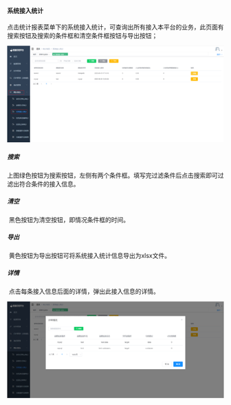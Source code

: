 

#### 		系统接入统计

​	点击统计报表菜单下的系统接入统计，可查询出所有接入本平台的业务，此页面有搜索按钮及搜索的条件框和清空条件框按钮与导出按钮；

![image-20230621112420051](../../../../images/whalealDataImages/image-20230621112420051.png)

##### 				搜索

​	上图绿色按钮为搜索按钮，左侧有两个条件框。填写完过滤条件后点击搜索即可过滤出符合条件的接入信息。

##### 				清空

​	黑色按钮为清空按钮，即情况条件框的时间。

##### 				导出

​	黄色按钮为导出按钮可将系统接入统计信息导出为xlsx文件。

##### 				详情

​	点击每条接入信息后面的详情，弹出此接入信息的详情。

![image-20230621112710472](../../../../images/whalealDataImages/image-20230621112710472.png)	
